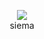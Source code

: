 <p align="center"> <img src="https://github-readme-stats.vercel.app/api?username=suchy2020&show_icons=true"/> 
<br />
siema
